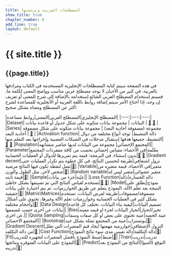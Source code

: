 ```yaml
---
title: المصطلحات العربية وترجمتها
show_title: true
chapter_number: 0
add_line: true
layout: default
---
```


# {{ site.title }}

## {{page.title}}

في هذه الصفحة سيتم كتابة المصطلحات الإنجليزية المستخدمة في الكتاب ومرادفها بالعربية، في كثير من الأحيان لا يوجد مصطلح عربي مناسب وواضح المعنى لكلمة ما، فسيتم إستخدام المصطلح العربي الشائع إستخدامة بالإضافة إلى شرح للمعنى أو تعريف إن وجد، إذا أحتاج الأمر سيتم إضافة روابط باللغة العربية أو الأنجليزية للمساعدة لشرح أكثر عن المصطلح ومعناه بشكل صحيح:


|المصطلح الإنجليزي|المصطلح العربي|المعنى|روابط مساعدة|
|:---:|:---:|:---:|
|Dataset| البيانات | مجموعة بيانات متكونه على شكل جدول أو قاعدة بيانات | [📝][datasetEN] [📝][datasetAR] |
|Series| مجموعة (مصفوفة أحادية البعد) | مجموعة بيانات متكونه على شكل مصفوفة أحادية البعد | [📝][SeriesEN] |
|Activation function| دالة التنشيط| توجد أنواع مختلفة من دوال التنشيط، جميعها هدفها إستقبال مدخلات في الشبكات العصبية وإخراجها بعد التعلم منها| [📝][ActivationFunctionsEN] [📝][ActivationFunctionsAR] 
|Population|المجتمع الإحصائي| مجموعة من البيانات لديها عناصر متشابهه||
|Parameter|معْلَمة|في الأحصاء: مقياس إحصائي يحسب من كافة مفقردات المجتمع بدون إستثناء. في البرمجة: قيمة يتم تمريرها للدوال أو العمليات الحسابية|[📝][ParameterEN] [📝][ParameterAR]
|Gradient decent|نزول اشتقاقي|طريقة لتحسين النتائج، في كل خطوة يتم تكرار العمليات حتى تصل لنقطة تكون فيها النتائج مرضية|[📝][GradientDescentEN]|
|Variable|متغير|في الأحصاء، قيمة متغيره من شخص لآخر، مثل الطول والوزن|[📝][VariableAR]|
|Random variable|متغير عشوائي|متغير ليس له قيمة ثابته|[📝][RandomVariableAR]|
|Sample|عيّنة|جزء من بيانات||
|Loss Function|دالة الخسارة|دالة تستخدم لقياس النتائج التي تم تصنيفها بشكل خاطئ|[📝][LossFunctionEN] [📝][LossFunctionAR]|
|Model|نموذج|يطلق على النتيجة بعد تعلم الآلة، النموذج يتعلم عن طريق الخوارزميات، ثم يتم أختبارة على بيانات حقيقية|[📝][ModelEN]|
|Matrix\Matrices|مصفوفة/مصفوفات|طريقة لعرض البيانات، تستخدم بشكل كثير في العمليات الحسابية وخوارزميات تعلم الآلة وغيرها، تحتوي على أشكال وأحجام مختلفة|[📝][MatrixEN]|
|Data Design|تصميم البيانات|كيفية بناء البيانات، تختلف كل قاعدة بيانات عن أخرى حسب مُصممها||
|Bias|تحيز/انحياز|انحياز البيانات لجزء او قيمه معينه عن اخرى.||
|Quota Sampling|عينة الحصة|عينة تحتوي على بعض او كل صفات وسمات المجتمع الاحصائي||
|Bootstrap|بوتستراب|عينة من المجتمع تمثلة بشكل جيد|[📝][BootstrapAR]|
|Gradient Descent|النزول الإشتقاقي|خوارزمية مهمتها ايجاد قيم المتغيرات التي تقلل من دالة التكلفه|[📝][GradientDescent]
|Cost Function|دالة التكلفة|دالة تقيس مدى سوء نتائج النموذج|[📝][CostFunction]|
|Fit|ضبط|ضبط النموذج بأفضل المتغيرات لتجهيزه للتدريب|[📝][Fit]|
|Train|تدريب|تدريب النموذج على البيانات المتوفره ونتائجها|[📝][Train]|
|Predict|التوقع (التنبؤ)|النتائج من النموذج بعد تدريبه|[📝][Predict]|

[datasetEN]: https://whatis.techtarget.com/definition/data-set
[datasetAR]: https://ar.wikipedia.org/wiki/%D9%85%D8%AC%D9%85%D9%88%D8%B9%D8%A9_%D8%A8%D9%8A%D8%A7%D9%86%D8%A7%D8%AA
[SeriesEN]: https://www.tutorialspoint.com/python_pandas/python_pandas_series.htm
[ActivationFunctionsEN]: https://medium.com/the-theory-of-everything/understanding-activation-functions-in-neural-networks-9491262884e0
[ActivationFunctionsAR]: https://ai.malawad.com/%D9%85%D9%82%D8%AF%D9%85%D8%A9-%D9%81%D9%8A-%D8%AF%D9%88%D8%A7%D9%84-%D8%A7%D9%84%D8%AA%D9%86%D8%B4%D9%8A%D8%B7/
[ParameterEN]: https://www.statisticshowto.com/what-is-a-parameter-statisticshowto/
[ParameterAR]: https://www.youtube.com/watch?v=aOuDY1DRZm8
[GradientDescentEN]: https://towardsdatascience.com/gradient-descent-in-a-nutshell-eaf8c18212f0
[VariableAR]: https://www.search-academy.com/article.php?p_id=423993
[RandomVariableAR]: https://www.youtube.com/watch?v=5HA0TLvWVCQ
[LossFunctionEN]: https://machinelearningmastery.com/loss-and-loss-functions-for-training-deep-learning-neural-networks/
[LossFunctionAR]: https://alioh.github.io/100MLBook-Chapter3/
[ModelEN]: https://machinelearningmastery.com/difference-between-algorithm-and-model-in-machine-learning/
[MatrixEN]: https://www.youtube.com/watch?v=0oGJTQCy4cQ
[BootstrapAR]: https://www.youtube.com/watch?v=esm0xFm0ouU
[GradientDescent]: https://machinelearningmastery.com/gradient-descent-for-machine-learning/
[CostFunction]: https://www.youtube.com/watch?v=euhATa4wgzo
[Fit]: https://www.datarobot.com/wiki/fitting/
[Train]: https://developers.google.com/machine-learning/crash-course/descending-into-ml/training-and-loss
[Predict]: https://www.datarobot.com/wiki/prediction/
